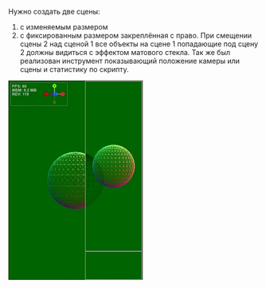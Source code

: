 Нужно создать две сцены:
1. с изменяемым размером
2. с фиксированным размером
закреплённая с право.
При смещении сцены 2 над сценой 1 все объекты на сцене 1
попадающие под сцену 2 должны видиться с эффектом матового стекла.
Так же был реализован инструмент показывающий положение камеры или сцены и
статистику по скрипту.

![img1](https://github.com/angrocode/notepad/raw/main/threejs/threejs1.jpg)

